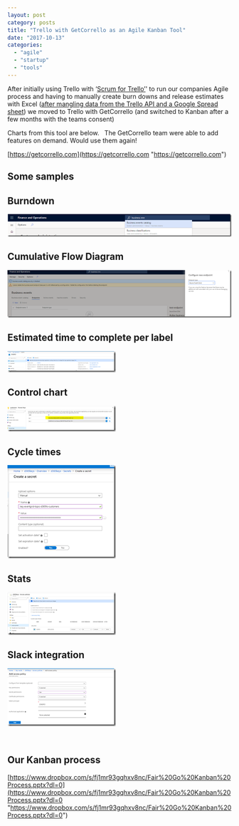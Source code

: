 ```yaml
---
layout: post
category: posts
title: "Trello with GetCorrello as an Agile Kanban Tool"
date: "2017-10-13"
categories: 
  - "agile"
  - "startup"
  - "tools"
---
```


After initially using Trello with ‘[Scrum for Trello’](http://scrumfortrello.com)' to run our companies Agile process and having to manually create burn downs and release estimates with Excel ([after mangling data from the Trello API and a Google Spread sheet](https://gist.github.com/chrismckelt/a8a7fb7cbf768e1423eb5da15070daa7)) we moved to Trello with GetCorrello (and switched to Kanban after a few months with the teams consent)

Charts from this tool are below.   The GetCorrello team were able to add features on demand. Would use them again!

[https://getcorrello.com](https://getcorrello.com "https://getcorrello.com")

## Some samples

## Burndown

[![image](https://raw.githubusercontent.com/chrismckelt/chrismckelt.github.io/master/_posts/posts/images//image_thumb.png "image")](/wp-content/uploads/2017/10/image.png)

## Cumulative Flow Diagram

[![image](https://raw.githubusercontent.com/chrismckelt/chrismckelt.github.io/master/_posts/posts/images//image_thumb-1.png "image")](/wp-content/uploads/2017/10/image-1.png)

## Estimated time to complete per label

[![image](https://raw.githubusercontent.com/chrismckelt/chrismckelt.github.io/master/_posts/posts/images//image_thumb-2.png "image")](/wp-content/uploads/2017/10/image-2.png)

## Control chart

[![image](https://raw.githubusercontent.com/chrismckelt/chrismckelt.github.io/master/_posts/posts/images//image_thumb-3.png "image")](/wp-content/uploads/2017/10/image-3.png)

## Cycle times

[![image](https://raw.githubusercontent.com/chrismckelt/chrismckelt.github.io/master/_posts/posts/images//image_thumb-4.png "image")](/wp-content/uploads/2017/10/image-4.png)

## Stats

[![image](https://raw.githubusercontent.com/chrismckelt/chrismckelt.github.io/master/_posts/posts/images//image_thumb-5.png "image")](/wp-content/uploads/2017/10/image-5.png)

## Slack integration

[![image](https://raw.githubusercontent.com/chrismckelt/chrismckelt.github.io/master/_posts/posts/images//image_thumb-6.png "image")](/wp-content/uploads/2017/10/image-6.png)

 

## Our Kanban process

[https://www.dropbox.com/s/fj1mr93gqhxv8nc/Fair%20Go%20Kanban%20Process.pptx?dl=0](https://www.dropbox.com/s/fj1mr93gqhxv8nc/Fair%20Go%20Kanban%20Process.pptx?dl=0 "https://www.dropbox.com/s/fj1mr93gqhxv8nc/Fair%20Go%20Kanban%20Process.pptx?dl=0")
